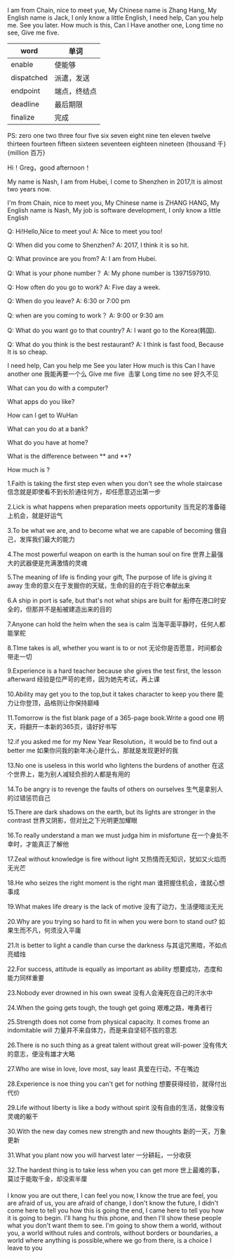 
I am from Chain, nice to meet yue, My Chinese name is Zhang Hang, My English name is Jack,
I only know a little English, I need help, Can you help me. See you later. How much is this,
Can I Have another one, Long time no see, Give me five.

|  word  | 单词  |
|  ----  | ----  |
| enable | 使能够 |
| dispatched | 派遣，发送 |
| endpoint | 端点，终结点 |
| deadline | 最后期限 |
| finalize | 完成 |

PS: zero one   two    three    four     five    six     seven     eight    nine 
    ten eleven twelve thirteen fourteen fifteen sixteen seventeen eighteen nineteen
    {thousand 千} {million 百万}

Hi！Greg，good afternoon！

My name is Nash, I am from Hubei, I come to Shenzhen in 2017,It is almost two years now.

I'm from Chain, nice to meet you, My Chinese name is ZHANG HANG, My English name is Nash, 
My job is software development, I only know a little English

Q: Hi!Hello,Nice to meet you!
A: Nice to meet you too! 

Q: When did you come to Shenzhen?
A: 2017, I think it is so hit.

Q: What province are you from?
A: I am from Hubei.

Q: What is your phone number？
A: My phone number is 13971597910.
    
Q: How often do you go to work?
A: Five day a week.

Q: When do you leave?
A: 6:30 or 7:00 pm

Q: when are you coming to work？
A: 9:00 or 9:30 am

Q: What do you want go to that country?
A: I want go to the Korea(韩国).

Q: What do you think is the best restaurant?
A: I think is fast food, Because It is so cheap.

I need help, Can you help me
See you later
How much is this
Can I have another one 我能再要一个么
Give me five  击掌
Long time no see 好久不见

What can you do with a computer?

What apps do you like?

How can I get to WuHan

What can you do at a bank?

What do you have at home?

What is the difference between ** and **?

How much is ?

1.Faith is taking the first step even when you don't see the whole staircase
信念就是即使看不到长阶通往何方，却任愿意迈出第一步

2.Lick is what happens when preparation meets opportunity 
当充足的准备碰上机会，就是好运气

3.To be what we are, and to become what we are capable of becoming
做自己，发挥我们最大的能力

4.The most powerful weapon on earth is the human soul on fire 
世界上最强大的武器便是充满激情的灵魂

5.The meaning of life is finding your gift, The purpose of life is giving it away
生命的意义在于发掘你的天赋，生命的目的在于将它奉献出来

6.A ship in port is safe, but that's not what ships are built for 
船停在港口时安全的，但那并不是船被建造出来的目的

7.Anyone can hold the helm when the sea is calm 
当海平面平静时，任何人都能掌舵

8.TIme takes is all, whether you want is to or not
无论你是否愿意，时间都会带走一切

9.Experience is a hard teacher because she gives the test first, the lesson afterward
经验是位严苛的老师，因为她先考试，再上课

10.Ability may get you to the top,but it takes character to keep you there
能力让你登顶，品格则让你保持巅峰

11.Tomorrow is the fist blank page of a 365-page book.Write a good one
明天，将翻开一本新的365页，请好好书写

12.if you asked me for my New Year Resolution，it would be to find out a better me
如果你问我的新年决心是什么，那就是发现更好的我

13.No one is useless in this world who lightens the burdens of another
在这个世界上，能为别人减轻负担的人都是有用的

14.To be angry is to revenge the faults of others on ourselves 
生气是拿别人的过错惩罚自己 

15.There are dark shadows on the earth, but its lights are stronger in the contrast
世界又阴影，但对比之下光明更加耀眼

16.To really understand a man we must judga him in misfortune 
在一个身处不幸时，才能真正了解他

17.Zeal without knowledge is fire without light
又热情而无知识，犹如又火焰而无光芒

18.He who seizes the right moment is the right man
谁把握住机会，谁就心想事成

19.What makes life dreary is the lack of motive
没有了动力，生活便暗淡无光

20.Why are you trying so hard to fit in when you were born to stand out?
如果生而不凡，何须没入平庸

21.It is better to light a candle than curse the darkness
与其诅咒黑暗，不如点亮蜡烛

22.For success, attitude is equally as important as ability 
想要成功，态度和能力同样重要

23.Nobody ever drowned in his own sweat
没有人会淹死在自己的汗水中

24.When the going gets tough, the tough get going
艰难之路，唯勇者行

25.Strength does not come from physical capacity. It comes frome an indomitable will
力量并不来自体力，而是来自坚韧不拔的意志

26.There is no such thing as a great talent without great will-power
没有伟大的意志，便没有雄才大略

27.Who are wise in love, love most, say least
真爱在行动，不在嘴边

28.Experience is noe thing you can't get for nothing
想要获得经验，就得付出代价

29.Life without liberty is like a body without spirit
没有自由的生活，就像没有灵魂的躯干

30.With the new day comes new strength and new thoughts
新的一天，万象更新

31.What you plant now you will harvest later
一分耕耘，一分收获

32.The hardest thing is to take less when you can get more 
世上最难的事，莫过于能取千金，却没索半厘

####

I know you are out there, I can feel you now, 
I know the true are feel, you are afraid of us,
you are afraid of change, I don't know the future,
I didn't come here to tell you how this is going the end,
I came here to tell you how it is going to begin.
I'll hang hu this phone, and then I'll show these people what you don't want them to see.
I'm going to show them a world, without you, 
a world without rules and controls, without borders or boundaries,
a world where anything is possible,where we go from there,
is a choice I leave to you
